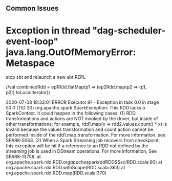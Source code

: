 ##

## Common Issues
# Exception in thread "dag-scheduler-event-loop" java.lang.OutOfMemoryError: Metaspace
stop sbt and relaunch a new sbt REPL



//val combinedRdd = ep1Rdd.flatMap(p1 => (ep2Rdd.map(p2 => (p1, p2)).toLocalIterator))

2020-07-08 18:33:01 ERROR Executor:91 - Exception in task 0.0 in stage 50.0 (TID 30)
org.apache.spark.SparkException: This RDD lacks a SparkContext. It could happen in the following cases: 
(1) RDD transformations and actions are NOT invoked by the driver, but inside of other transformations; for example, rdd1.map(x => rdd2.values.count() * x) is invalid because the values transformation and count action cannot be performed inside of the rdd1.map transformation. For more information, see SPARK-5063.
(2) When a Spark Streaming job recovers from checkpoint, this exception will be hit if a reference to an RDD not defined by the streaming job is used in DStream operations. For more information, See SPARK-13758.
	at org.apache.spark.rdd.RDD.org$apache$spark$rdd$RDD$$sc(RDD.scala:90)
	at org.apache.spark.rdd.RDD.withScope(RDD.scala:363)
	at org.apache.spark.rdd.RDD.map(RDD.scala:370)
